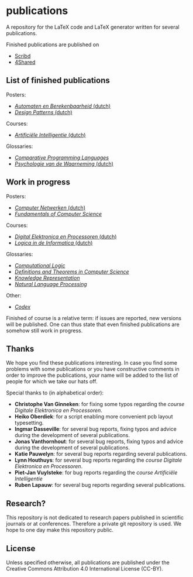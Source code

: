 publications
============

A repository for the LaTeX code and LaTeX generator written for several publications.

Finished publications are published on
- [Scribd](http://www.scribd.com/WillemVanOnsem)
- [4Shared](http://www.4shared.com/u/rPjCz-aM/Van_Onsem_Willem.html)

List of finished publications
-----------------------------

Posters:

 - [*Automaten en Berekenbaarheid* (dutch)](https://github.com/KommuSoft/publications/tree/master/poster_automaten_en_berekenbaarheid)
 - [*Design Patterns* (dutch)](https://github.com/KommuSoft/publications/tree/master/poster_design_patterns)

Courses:

 - [*Artificiële Intelligentie* (dutch)](https://github.com/KommuSoft/publications/tree/master/cursus_Artificiele_Intelligentie)

Glossaries:

 - [*Comparative Programming Languages*](https://github.com/KommuSoft/publications/tree/master/glossary_comparative_programming_languages)
 - [*Psychologie van de Waarneming* (dutch)](https://github.com/KommuSoft/publications/tree/master/glossary_psychologie_van_de_waarneming)

Work in progress
----------------

Posters:

 - [*Computer Netwerken* (dutch)](https://github.com/KommuSoft/publications/tree/master/poster_computer_netwerken)
 - [*Fundamentals of Computer Science*](https://github.com/KommuSoft/publications/tree/master/poster_fundamentals_of_computer_science)

Courses:

 - [*Digital Elektronica en Processoren* (dutch)](https://github.com/KommuSoft/publications/tree/master/cursus_Digitale_Elektronica_en_Processoren)
 - [*Logica in de Informatica* (dutch)](https://github.com/KommuSoft/publications/tree/master/cursus_Logica_in_de_Informatica)

Glossaries:

 - [*Computational Logic*](https://github.com/KommuSoft/publications/tree/master/computation_logic_definitions)
 - [*Definitions and Theorems in Computer Science*](https://github.com/KommuSoft/publications/tree/master/definitions_and_theorems_in_computer_science)
 - [*Knowledge Representation*](https://github.com/KommuSoft/publications/tree/master/knowledgerepresentation)
 - [*Natural Language Processing*](https://github.com/KommuSoft/publications/tree/master/naturallanguageprocessing)

Other:

 - [*Codex*](https://github.com/KommuSoft/publications/tree/master/codex)

Finished of course is a relative term: if issues are reported, new versions will be published. One can thus state that even finished publications are somehow still work in progress.

Thanks
------

We hope you find these publications interesting. In case you find some problems with some publications or you have constructive comments in order to improve the publications, your name will be added to the list of people for which we take our hats off.

Special thanks to (in alphabetical order):

 - **Christophe Van Ginneken**: for fixing some typos regarding the *course Digitale Elektronica en Processoren*.
 - **Heiko Oberdiek**: for a script enabling more convenient pcb layout typesetting.
 - **Ingmar Dasseville**: for several bug reports, fixing typos and advice during the development of several publications.
 - **Jonas Vanthornhout**: for several bug reports, fixing typos and advice during the development of several publications.
 - **Katie Pauwelyn**: for several bug reports regarding several publications.
 - **Lynn Houthuys**: for several bug reports regarding the *course Digitale Elektronica en Processoren*.
 - **Piet-Jan Vuylsteke**: for bug reports regarding the *course Artificiële Intelligentie*
 - **Ruben Lapauw**: for several bug reports regarding several publications.

Research?
---------
This repository is not dedicated to research papers published in scientific journals or at conferences. Therefore a private git repository is used. We hope to one day make this repository public.

License
-------

Unless specified otherwise, all publications are published under the Creative Commons Attribution 4.0 International License (CC-BY).
